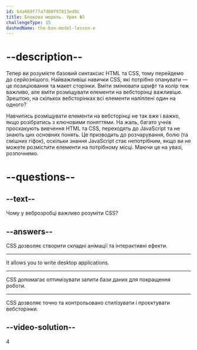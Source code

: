```yaml
---
id: 64a669f77a7d00f97013ed0c
title: Блокова модель. Урок №5
challengeType: 15
dashedName: the-box-model-lesson-e
--- 
```

# --description--

Тепер ви розумієте базовий синтаксис HTML та CSS, тому перейдемо до серйознішого. Найважливіші навички CSS, які потрібно опанувати — це позиціювання та макет сторінки. Вміти змінювати шрифт та колір теж важливо, але вміти розміщувати елементи на вебсторінці важливіше. Зрештою, на скількох вебсторінках всі елементи наліплені один на одного?

Навчитись розміщувати елементи на вебсторінці не так вже і важко, якщо розібратись з ключовими поняттями. На жаль, багато учнів проскакують вивчення HTML та CSS, переходять до JavaScript та не знають цих основних понять. Це призводить до розчарування, болю (та смішних гіфок), оскільки знання JavaScript стає непотрібним, якщо ви не можете розмістити елементи на потрібному місці. Маючи це на увазі, розпочнемо.

# --questions--

## --text--

Чому у веброзробці важливо розуміти CSS?

## --answers--

CSS дозволяє створити складні анімації та інтерактивні ефекти.

---

It allows you to write desktop applications.

---

CSS допомагає оптимізувати запити бази даних для покращення роботи.

---

CSS дозволяє точно та контрольовано стилізувати і проєктувати вебсторінки.


## --video-solution--

4
